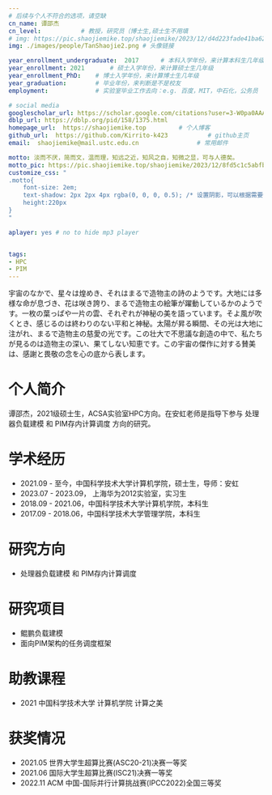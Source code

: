 ```yaml
---
# 后续与个人不符合的选项，请空缺
cn_name: 谭邵杰
cn_level:           # 教授，研究员（博士生,硕士生不用填
# img: https://pic.shaojiemike.top/shaojiemike/2023/12/d4d223fade41ba62f09917f864b27c7e.png # 头像链接
img: ./images/people/TanShaojie2.png # 头像链接

year_enrollment_undergraduate:  2017      # 本科入学年份，来计算本科生几年级
year_enrollment: 2021       # 硕士入学年份，来计算硕士生几年级
year_enrollment_PhD:    # 博士入学年份，来计算博士生几年级
year_graduation:        # 毕业年份，来判断是不是校友
employment:             # 实验室毕业工作去向：e.g. 百度，MIT，中石化，公务员

# social media
googlescholar_url: https://scholar.google.com/citations?user=3-W0pa0AAAAJ         # googlescholar
dblp_url: https://dblp.org/pid/158/1375.html 
homepage_url:  https://shaojiemike.top         # 个人博客
github_url:  https://github.com/Kirrito-k423           # github主页
email:  shaojiemike@mail.ustc.edu.cn                # 常用邮件

motto: 淡而不厌，简而文，温而理，知远之近，知风之自，知微之显，可与人德矣。
motto_pic: https://pic.shaojiemike.top/shaojiemike/2023/12/8fd5c1c5abfb5149af6d082f7b3978c1.png
customize_css: "
.motto{
    font-size: 2em;
    text-shadow: 2px 2px 4px rgba(0, 0, 0, 0.5); /* 设置阴影，可以根据需要调整阴影的偏移和颜色 */
    height:220px
}
"

aplayer: yes # no to hide mp3 player


tags:
- HPC
- PIM
---
```


宇宙のなかで、星々は煌めき、それはまるで造物主の詩のようです。大地には多様な命が息づき、花は咲き誇り、まるで造物主の絵筆が躍動しているかのようです。一枚の葉っぱや一片の雲、それぞれが神秘の美を語っています。そよ風が吹くとき、感じるのは終わりのない平和と神秘。太陽が昇る瞬間、その光は大地に注がれ、まるで造物主の慈愛の光です。この壮大で不思議な創造の中で、私たちが見るのは造物主の深い、果てしない知恵です。この宇宙の傑作に対する賛美は、感謝と畏敬の念を心の底から表します。

# 个人简介

谭邵杰，2021级硕士生，ACSA实验室HPC方向。在安虹老师是指导下参与 处理器负载建模 和 PIM存内计算调度 方向的研究。

# 学术经历

* 2021.09 - 至今，中国科学技术大学计算机学院，硕士生，导师：安虹
* 2023.07 - 2023.09， 上海华为2012实验室，实习生
* 2018.09 - 2021.06，中国科学技术大学计算机学院，本科生
* 2017.09 - 2018.06，中国科学技术大学管理学院，本科生

# 研究方向

* 处理器负载建模 和 PIM存内计算调度

# 研究项目

* 鲲鹏负载建模
* 面向PIM架构的任务调度框架

# 助教课程

* 2021     中国科学技术大学 计算机学院 计算之美

# 获奖情况

* 2021.05    世界大学生超算比赛(ASC20-21)决赛一等奖
* 2021.06    国际大学生超算比赛(ISC21)决赛一等奖
* 2022.11    ACM 中国-国际并行计算挑战赛(IPCC2022)全国三等奖
